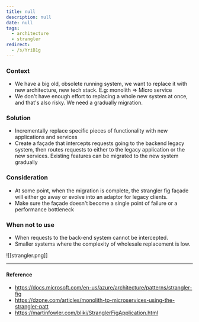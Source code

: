 ```yaml
---
title: null
description: null
date: null
tags:
  - architecture
  - strangler
redirect:
  - /s/YriB1g
---
```


### Context

- We have a big old, obsolete running system, we want to replace it with new architecture, new tech stack. E.g: monolith => Micro service
- We don't have enough effort to replacing a whole new system at once, and that's also risky. We need a gradually migration.

### Solution

- Incrementally replace specific pieces of functionality with new applications and services
- Create a façade that intercepts requests going to the backend legacy system, then routes requests to either to the legacy application or the new services. Existing features can be migrated to the new system gradually

### Consideration

- At some point, when the migration is complete, the strangler fig façade will either go away or evolve into an adaptor for legacy clients.
- Make sure the façade doesn't become a single point of failure or a performance bottleneck

### When not to use

- When requests to the back-end system cannot be intercepted.
- Smaller systems where the complexity of wholesale replacement is low.

![[strangler.png]]

---

#### Reference

- https://docs.microsoft.com/en-us/azure/architecture/patterns/strangler-fig
- https://dzone.com/articles/monolith-to-microservices-using-the-strangler-patt
- https://martinfowler.com/bliki/StranglerFigApplication.html
